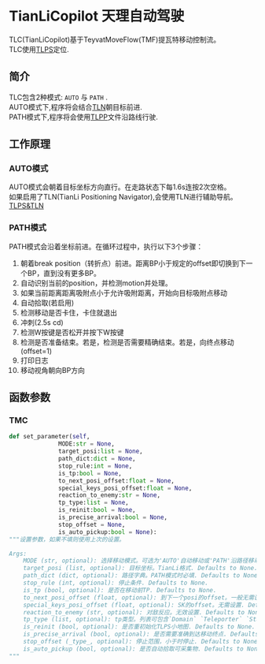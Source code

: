 # TianLiCopilot 天理自动驾驶

TLC(TianLiCopilot)基于TeyvatMoveFlow(TMF)提瓦特移动控制流。  
TLC使用[TLPS](TianLiPositioningSystem)定位.

## 简介
TLC包含2种模式: `AUTO` 与 `PATH` .  
AUTO模式下,程序将会结合[TLN](TianLiPositioningSystem)朝目标前进.  
PATH模式下,程序将会使用[TLPP](TianLiPositioningPath.md)文件沿路线行驶.

## 工作原理

### AUTO模式

AUTO模式会朝着目标坐标方向直行。在走路状态下每1.6s连按2次空格。  
如果启用了TLN(TianLi Positioning Navigator),会使用TLN进行辅助导航。  
[TLPS&TLN](TianLiPositioningSystem.md)

### PATH模式

PATH模式会沿着坐标前进。在循环过程中，执行以下3个步骤：

1. 朝着break position（转折点）前进。距离BP小于规定的offset即切换到下一个BP，直到没有更多BP。
2. 自动识别当前的position，并检测motion并处理。
3. 如果当前距离距离吸附点小于允许吸附距离，开始向目标吸附点移动
4. 自动拾取(若启用)
5. 检测移动是否卡住，卡住就退出
6. 冲刺(2.5s cd)
7. 检测W按键是否松开并按下W按键
8. 检测是否准备结束。若是，检测是否需要精确结束。若是，向终点移动(offset=1)
9. 打印日志
10. 移动视角朝向BP方向

## 函数参数
### TMC
```python
def set_parameter(self,
              MODE:str = None,
              target_posi:list = None,
              path_dict:dict = None,
              stop_rule:int = None,
              is_tp:bool = None,
              to_next_posi_offset:float = None,
              special_keys_posi_offset:float = None,
              reaction_to_enemy:str = None,
              tp_type:list = None,
              is_reinit:bool = None,
              is_precise_arrival:bool = None,
              stop_offset = None,
              is_auto_pickup:bool = None):
"""设置参数，如果不填则使用上次的设置。

Args:
    MODE (str, optional): 选择移动模式。可选为'AUTO'自动移动或'PATH'沿路径移动. Defaults to None.
    target_posi (list, optional): 目标坐标。TianLi格式. Defaults to None.
    path_dict (dict, optional): 路径字典。PATH模式时必填. Defaults to None.
    stop_rule (int, optional): 停止条件. Defaults to None.
    is_tp (bool, optional): 是否在移动前TP. Defaults to None.
    to_next_posi_offset (float, optional): 到下一个posi的offset。一般无需设置. Defaults to None.
    special_keys_posi_offset (float, optional): SK的offset。无需设置. Defaults to None.
    reaction_to_enemy (str, optional): 对敌反应。无效设置. Defaults to None.
    tp_type (list, optional): tp类型。列表可包含`Domain` `Teleporter` `Statue`. Defaults to None.
    is_reinit (bool, optional): 是否重初始化TLPS小地图. Defaults to None.
    is_precise_arrival (bool, optional): 是否需要准确到达移动终点. Defaults to None.
    stop_offset (_type_, optional): 停止范围，小于时停止. Defaults to None.
    is_auto_pickup (bool, optional): 是否自动拾取可采集物. Defaults to None.
"""
```


